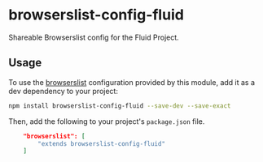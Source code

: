 # browserslist-config-fluid

Shareable Browserslist config for the Fluid Project.

## Usage

To use the [browserslist](https://github.com/browserslist/browserslist) configuration provided by this module, add it as a dev dependency to your project:

```bash
npm install browserslist-config-fluid --save-dev --save-exact
```

Then, add the following to your project's `package.json` file.

```json
    "browserslist": [
        "extends browserslist-config-fluid"
    ]
```
